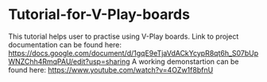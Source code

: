 # Tutorial-for-V-Play-boards
This tutorial helps user to practise using V-Play boards.
Link to project documentation can be found here: https://docs.google.com/document/d/1gqE9eTjaVdACkYcypR8qt6h_S07bUpWNZChh4RmqPAU/edit?usp=sharing
A working demonstartion can be found here: https://www.youtube.com/watch?v=4OZw1f8bfnU
